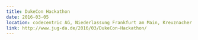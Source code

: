 ```yaml
---
title: DukeCon Hackathon
date: 2016-03-05
location: codecentric AG, Niederlassung Frankfurt am Main, Kreuznacher Straße 30, 60486 Frankfurt am Main
link: http://www.jug-da.de/2016/03/DukeCon-Hackathon/
---
```

